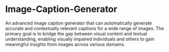 # Image-Caption-Generator
An advanced image caption generator that can automatically generate accurate and contextually relevant captions for a wide range of images. The primary goal is to bridge the gap between visual content and textual understanding, enabling visually impaired individuals and others to gain meaningful insights from images across various domains.
